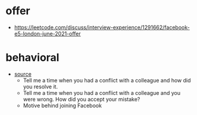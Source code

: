 # offer
- https://leetcode.com/discuss/interview-experience/1291662/facebook-e5-london-june-2021-offer

# behavioral

- [source](https://leetcode.com/discuss/interview-experience/1291662/facebook-e5-london-june-2021-offer)
  - Tell me a time when you had a conflict with a colleague and how did you resolve it.
  - Tell me a time when you had a conflict with a colleague and you were wrong. How did you accept your mistake?
  - Motive behind joining Facebook
